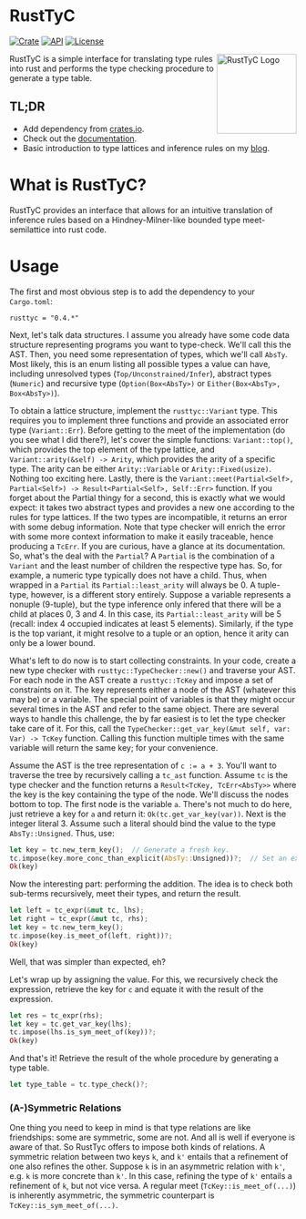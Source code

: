 # RustTyC

[![Crate](https://img.shields.io/crates/v/rusttyc.svg)](https://crates.io/crates/rusttyc)
[![API](https://docs.rs/rusttyc/badge.svg)](https://docs.rs/rusttyc)
[![License](https://img.shields.io/crates/l/rusttyc)](https://crates.io/crates/rusttyc)


<img src="http://mschwenger.de/assets/img/thumbnails/rusttyc.svg" alt="RustTyC Logo" title="RustTyC Logo" style="width: 10em; border: none; float: right;"/>

RustTyC is a simple interface for translating type rules into rust and performs the type checking procedure to generate a type table.

## TL;DR

- Add dependency from [crates.io](https://crates.io/crates/rusttyc "crates.io").
- Check out the [documentation](https://schwenger.github.io/RustTyC/ "documentation").
- Basic introduction to type lattices and inference rules on my [blog](https://mschwenger.de/projects/rusttyc.html "blog").

# What is RustTyC?

RustTyC provides an interface that allows for an intuitive translation of inference rules based on a Hindney-Milner-like bounded type meet-semilattice into rust code.  

# Usage

The first and most obvious step is to add the dependency to your `Cargo.toml`:

```
rusttyc = "0.4.*"
```

Next, let's talk data structures. I assume you already have some code data structure representing programs you want to type-check. We'll call this the AST. Then, you need some representation of types, which we'll call `AbsTy`. Most likely, this is an enum listing all possible types a value can have, including unresolved types (`Top/Unconstrained/Infer`), abstract types (`Numeric`) and recursive type (`Option(Box<AbsTy>)` or `Either(Box<AbsTy>, Box<AbsTy>)`).

To obtain a lattice structure, implement the `rusttyc::Variant` type. This requires you to implement three functions and provide an associated error type (`Variant::Err`). Before getting to the meet of the implementation (do you see what I did there?), let's cover the simple functions: `Variant::top()`, which provides the top element of the type lattice, and `Variant::arity(&self) -> Arity`, which provides the arity of a specific type. The arity can be either `Arity::Variable` or `Arity::Fixed(usize)`. Nothing too exciting here. Lastly, there is the `Variant::meet(Partial<Self>, Partial<Self>) -> Result<Partial<Self>, Self::Err>` function. If you forget about the Partial thingy for a second, this is exactly what we would expect: it takes two abstract types and provides a new one according to the rules for type lattices. If the two types are incompatible, it returns an error with some debug information. Note that type checker will enrich the error with some more context information to make it easily traceable, hence producing a `TcErr`. If you are curious, have a glance at its documentation. So, what's the deal with the `Partial`? A `Partial` is the combination of a `Variant` and the least number of children the respective type has. So, for example, a numeric type typically does not have a child. Thus, when wrapped in a `Partial` its `Partial::least_arity` will always be 0. A tuple-type, however, is a different story entirely. Suppose a variable represents a nonuple (9-tuple), but the type inference only infered that there will be a child at places 0, 3 and 4. In this case, its `Partial::least_arity` will be 5 (recall: index 4 occupied indicates at least 5 elements). Similarly, if the type is the top variant, it might resolve to a tuple or an option, hence it arity can only be a lower bound.

What's left to do now is to start collecting constraints. In your code, create a new type checker with `rusttyc::TypeChecker::new()` and traverse your AST. For each node in the AST create a `rusttyc::TcKey` and impose a set of constraints on it. The key represents either a node of the AST (whatever this may be) or a variable. The special point of variables is that they might occur several times in the AST and refer to the same object. There are several ways to handle this challenge, the by far easiest is to let the type checker take care of it. For this, call the `TypeChecker::get_var_key(&mut self, var: Var) -> TcKey` function. Calling this function multiple times with the same variable will return the same key; for your convenience.

Assume the AST is the tree representation of `c := a + 3`. You'll want to traverse the tree by recursively calling a `tc_ast` function. Assume `tc` is the type checker and the function returns a `Result<TcKey, TcErr<AbsTy>>` where the key is the key containing the type of the node. We'll discuss the nodes bottom to top.  The first node is the variable `a`. There's not much to do here, just retrieve a key for `a` and return it: `Ok(tc.get_var_key(var))`. Next is the integer literal 3. Assume such a literal should bind the value to the type `AbsTy::Unsigned`. Thus, use:

```rust
let key = tc.new_term_key();  // Generate a fresh key.
tc.impose(key.more_conc_than_explicit(AbsTy::Unsigned))?;  // Set an explicit abstract type as bound for `key`.
Ok(key)
```

Now the interesting part: performing the addition. The idea is to check both sub-terms recursively, meet their types, and return the result.

```rust
let left = tc_expr(&mut tc, lhs);
let right = tc_expr(&mut tc, rhs);
let key = tc.new_term_key();
tc.impose(key.is_meet_of(left, right))?;
Ok(key)
```

Well, that was simpler than expected, eh?

Let's wrap up by assigning the value. For this, we recursively check the expression, retrieve the key for `c` and equate it with the result of the expression.

```rust
let res = tc_expr(rhs);
let key = tc.get_var_key(lhs);
tc.impose(lhs.is_sym_meet_of(key))?;
Ok(key)
```

And that's it!
Retrieve the result of the whole procedure by generating a type table.
```rust
let type_table = tc.type_check()?;
```

### (A-)Symmetric Relations

One thing you need to keep in mind is that type relations are like friendships: some are symmetric, some are not. And all is well if everyone is aware of that. So RustTyc offers to impose both kinds of relations. A symmetric relation between two keys `k`, and `k'` entails that a refinement of one also refines the other. Suppose `k` is in an asymmetric relation with `k'`, e.g. `k` is more concrete than `k'`. In this case, refining the type of `k'` entails a refinement of `k`, but not vice versa. A regular meet (`TcKey::is_meet_of(...)`) is inherently asymmetric, the symmetric counterpart is `TcKey::is_sym_meet_of(...)`.

